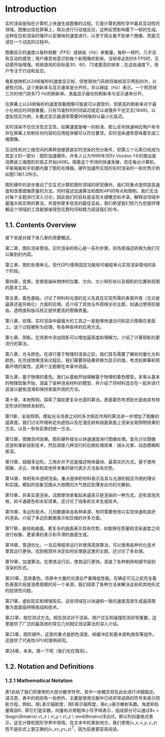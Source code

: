# Introduction

实时渲染是指在计算机上快速生成图像的过程。它是计算机图形学中最具互动性的领域。图像出现在屏幕上，观众进行行动或反应，这种反馈影响着下一帧的生成。这种反应和渲染的循环以足够快的速度进行，以至于观众看不到单个图像，而是沉浸在一个动态的过程中。

图像显示的速度以每秒帧数（FPS）或赫兹（Hz）来衡量。每秒一帧时，几乎没有互动的感觉；用户痛苦地意识到每个新图像的到来。当帧率达到约6 FPS时，互动感开始增强。视频游戏的目标是30、60、72或更高的帧率；在这些速度下，用户专注于行动和反应。

电影放映机以24帧每秒的速度显示帧，但使用快门系统将每帧显示两到四次，以避免闪烁。这个刷新率与显示速率是分开的，并以赫兹（Hz）表示。一个照亮帧三次的快门具有72 Hz的刷新率。液晶显示器也将刷新率与显示速率分开。

在屏幕上以24帧每秒的速度观看图像可能是可以接受的，但更高的刷新率对于最小化响应时间很重要。只有15毫秒的时间延迟就足以减慢并干扰交互\[1849]。以虚拟现实为例，头戴式显示器通常需要90帧每秒以最小化延迟。

实时渲染不仅仅涉及交互性。如果速度是唯一的标准，那么任何快速响应用户命令并在屏幕上绘制任何内容的应用程序都可以符合要求。实时渲染通常意味着生成三维图像。

互动性和对三维空间的某种连接感是实时渲染的充分条件，但第三个元素已经成为其定义的一部分：图形加速硬件。许多人认为1996年3Dfx Voodoo 1卡的推出是消费级三维图形的真正开始\[408]。随着这个市场的快速发展，现在每台计算机、平板电脑和手机都内置了图形处理器。硬件加速所实现的实时渲染的一些优秀示例如图1.1和1.2所示。

图形硬件的进步推动了交互式计算机图形领域的研究爆炸。我们将重点提供提高速度和改善图像质量的方法，同时描述加速算法和图形API的特点和限制。我们无法对每个主题进行深入讨论，因此我们的目标是呈现关键概念和术语，解释该领域中最强大和实用的算法，并提供更多信息的最佳去处。我们希望我们努力为您提供理解这个领域的工具能够值得您花费时间和精力阅读我们的书。

## 1.1. Contents Overview

接下来是对接下来几章的简要概述。

第二章，图形渲染管线。实时渲染的核心是一系列步骤，将场景描述转换为我们可以看到的内容。

第三章，图形处理单元。现代GPU使用固定功能和可编程单元实现渲染管线的各个阶段。

第四章，变换。变换是操纵物体的位置、方向、大小和形状以及相机的位置和视图的基本工具。

第五章，着色基础。讨论了材料和光源的定义及其在实现所需的表面外观（无论是逼真还是风格化）方面的应用。还介绍了其他与外观相关的主题，如通过使用抗锯齿、透明度和伽马校正提供更高的图像质量。

第六章，纹理。实时渲染中最强大的工具之一是能够快速访问和显示图像在表面上。这个过程被称为纹理，有各种各样的应用方法。

第七章，阴影。在场景中添加阴影可以增加逼真度和理解力。介绍了计算阴影的更流行的算法。

第八章，光与颜色。在进行基于物理的渲染之前，我们首先需要了解如何量化光和颜色。在完成物理渲染过程后，我们需要将结果转换为显示的值，考虑到屏幕和观看环境的属性。这两个主题都在本章中涵盖。

第九章，基于物理的着色。我们从基础开始理解基于物理的着色模型。本章从基本的物理现象开始，涵盖了各种渲染材料的模型，并介绍了将材料混合在一起并进行滤波以避免混淆和保持表面外观的方法。

第十章，本地照明。探索了描绘更复杂光源的算法。表面着色考虑到光是由具有特定形状的物体发射的。

第11章，全局照明。模拟光与场景之间的多次相互作用的算法进一步增加了图像的逼真度。我们讨论环境和定向遮挡以及在漫反射和镜面表面上渲染全局照明效果的方法，以及一些有前景的统一方法。

第12章，图像空间效果。图形硬件擅长以快速速度进行图像处理。首先讨论图像滤波和重新投影技术，然后调查几种流行的后期处理效果：镜头光晕、动态模糊和景深。

第13章，超越多边形。三角形并不总是描述物体最快、最真实的方式。基于使用图像、点云、体素和其他样本集的替代表示方法各有优势。

第14章，体积和半透明渲染。重点是体积材料表示及其与光源的相互作用的理论和实践。模拟的现象范围从大规模的大气效应到薄发丝内的光散射。

第15章，非真实感渲染。试图使场景看起来逼真只是渲染的一种方式。还有其他风格，如卡通着色和水彩效果。还讨论了线条和文本生成技术。

第16章，多边形技术。几何数据来自各种来源，有时需要修改以实现快速和良好的渲染。介绍了多边形数据表示和压缩的许多方面。

第17章，曲线和曲面。更复杂的曲面表示具有优势，如能够在质量和渲染速度之间进行权衡、更紧凑的表示和平滑的曲面生成。

第18章，管道优化。一旦应用程序运行并使用高效算法，可以使用各种优化技术使其运行更快。找到瓶颈并决定如何处理是这里的主题。还讨论了多处理。

第19章，加速算法。在使其运行后，使其运行更快。涵盖了各种剔除和细节级别渲染的形式。

第20章，高效着色。场景中大量的光源会严重降低性能。在确定可见之前完全着色表面片段是浪费周期的另一个来源。我们探索了各种方法来解决这些和其他形式的低效性问题。

第21章，虚拟现实和增强现实。这些领域在以快速和一致的速度高效生成逼真图像方面面临特殊挑战和技术。

第22章，相交测试方法。相交测试对于渲染、用户交互和碰撞检测非常重要。这里提供了广泛的最高效的常见几何相交测试算法的深入介绍。

第23章，图形硬件。这里的重点是颜色深度、帧缓冲区和基本架构类型等组件。还提供了代表性GPU的案例研究。

第24章，未来。猜一下吧（我们也在猜测）。

## 1.2. Notation and Definitions

### 1.2.1 Mathematical Notation

表1总结了我们将使用的大部分数学符号。其中一些概念将在此处进行详细描述。请注意，表中的规则有一些例外，主要是使用文献中已经非常成熟的符号来表示阴影方程，例如，用L表示辐射度，用E表示辐照度，用$\sigma\_s$表示散射系数。角度和标量取自R，即它们是实数。向量和点用粗体小写字母表示，组成部分可以通过$v = \begin{Bmatrix} v\_x \ v\_y \ v\_z \ \end{Bmatrix}$访问，即以列向量格式表示，这在计算机图形学界中常用。在文本中的某些地方，我们使用$(v\_x, v\_y, v\_z)$而不是形式上更正确的$(v\_x v\_y v\_z)^T$，因为前者更容易阅读。
